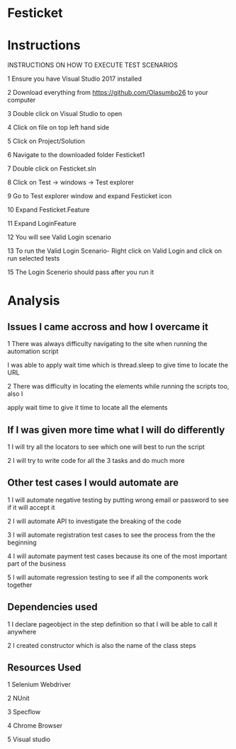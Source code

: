 # Festicket
# Instructions

INSTRUCTIONS ON HOW TO EXECUTE TEST SCENARIOS

1 Ensure you have Visual Studio 2017 installed

2 Download everything from https://github.com/Olasumbo26 to your computer

3 Double click on Visual Studio to open

4 Click on file on top left hand side

5 Click on Project/Solution

6 Navigate to the downloaded folder Festicket1

7 Double click on Festicket.sln

8 Click on Test -> windows -> Test explorer

9 Go to Test explorer window and expand Festicket icon

10 Expand Festicket.Feature

11 Expand LoginFeature

12 You will see Valid Login scenario

13 To run the Valid Login Scenario- Right click on Valid Login and click on run selected tests

15 The Login Scenerio should pass after you run it

# Analysis

## Issues I came accross and how I overcame it

1 There was always difficulty navigating to the site when running the automation script

I was able to apply wait time which is thread.sleep to give time to locate the URL

2 There was difficulty in locating the elements while running the scripts too, also I

apply wait time to give it time to locate all the elements

## If I was given more time what I will do differently

1 I will try all the locators to see which one will best to run the script

2 I will try to write code for all the 3 tasks and do much more

## Other test cases I would automate are

1 I will automate negative testing by putting wrong email or password to see if it will accept it

2 I will automate API to investigate the breaking of the code

3 I will automate registration test cases to see the process from the the beginning

4 I will automate payment test cases because its one of the most important part of the business

5 I will automate regression testing to see if all the components work together

## Dependencies used

1 I declare pageobject in the step definition so that I will be able to call it anywhere

2 I created constructor which is also  the name of the class steps

## Resources Used

1 Selenium Webdriver

2 NUnit

3 Specflow

4 Chrome Browser

5 Visual studio
